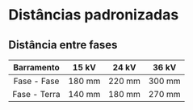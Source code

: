 # Distâncias padronizadas
## Distância entre fases

| Barramento | 15 kV | 24 kV | 36 kV |
| :--------: | :---: | :---: | :---: |
| Fase - Fase | 180 mm | 220 mm | 300 mm |
| Fase - Terra | 140 mm | 180 mm | 270 mm |
